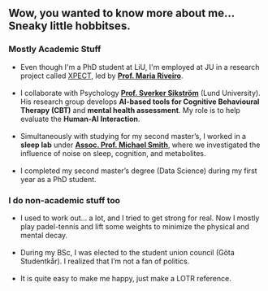## Wow, you wanted to know more about me... Sneaky little hobbitses. 

### Mostly Academic Stuff
* Even though I'm a PhD student at LiU, I'm employed at JU in a research project called [XPECT](https://ju.se/en/about-us/school-of-engineering/organisation/computer-science-and-informatics/research-projects/xpect.html), led by __[Prof. Maria Riveiro](https://ju.se/personinfo.html?sign=RIVMAR)__.
<br><br>
* I collaborate with Psychology __[Prof. Sverker Sikström](https://portal.research.lu.se/sv/persons/sverker-sikstr%C3%B6m)__ (Lund University). His research group develops __AI-based tools for Cognitive Behavioural Therapy (CBT)__ and __mental health assessment__. My role is to help evaluate the __Human-AI Interaction__.
<br><br>
* Simultaneously with studying for my second master’s, I worked in a __sleep lab__ under __[Assoc. Prof. Michael Smith](https://www.gu.se/en/about/find-staff/michaelsmith)__, where we investigated the influence of noise on sleep, cognition, and metabolites.
<br><br>
* I completed my second master’s degree (Data Science) during my first year as a PhD student. 

### I do non-academic stuff too
* I used to work out… a lot, and I tried to get strong for real. Now I mostly play padel-tennis and lift some weights to minimize the physical and mental decay.
<br><br>
* During my BSc, I was elected to the student union council (Göta Studentkår). I realized that I’m not a fan of politics.
<br><br>
* It is quite easy to make me happy, just make a LOTR reference. 